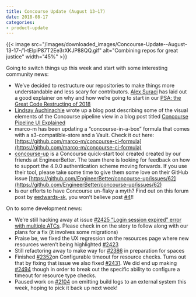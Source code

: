 ```yaml
---
title: Concourse Update (August 13–17)
date: 2018-08-17
categories:
- product-update
---
```


{{< image src="/images/downloaded_images/Concourse-Update--August-13-17-/1-tElpiP87T2Ee3rXKJP88QQ.gif" alt="Combining
repos for great justice" width="45%" >}}

<!-- more -->

Going to switch things up this week and start with some interesting community news:

- We’ve decided to restructure our repositories to make things more understandable and less scary for
  contributors. [Alex Suraci](https://medium.com/u/263a63b2f209) has laid out a good explainer on why and how we’re
  going to start in
  our [PSA: the Great Code Restructing of 2018](https://discuss.concourse-ci.org/t/psa-the-great-code-restructing-of-2018/543)
- [Lindsay Auchinachie](https://medium.com/u/84b937bda3b6) wrote up a blog post describing some of the visual elements
  of the Concourse pipeline view in a blog post
  titled [Concourse Pipeline UI Explained](https://medium.com/concourse-ci/concourse-pipeline-ui-explained-87dfeea83553)
- marco-m has been updating a “concourse-in-a-box” formula that comes with a s3-compatible-store and a Vault. Check it
  out here: [https://github.com/marco-m/concourse-ci-formula](https://github.com/marco-m/concourse-ci-formula)
- [concourse-up](https://github.com/EngineerBetter/concourse-up) is a Concourse quick-start tool created created by our
  friends at EngineerBetter. The team there is looking for feedback on how to support the 4.0.0 authentication scheme
  moving forwards. If you use their tool, please take some time to give them some love on their GitHub
  issue [https://github.com/EngineerBetter/concourse-up/issues/62](https://github.com/EngineerBetter/concourse-up/issues/62)
- Is our efforts to have Concourse un-flaky a myth? Find out on this forum post
  by [eedwards-sk](https://discuss.concourse-ci.org/u/eedwards-sk), you won’t believe
  post [#4](https://discuss.concourse-ci.org/t/is-concourses-aim-to-eliminate-snowflaking-just-a-myth/444/4?u=jama)!!

On to some development news:

- We’re still hacking away at
  issue [#2425 “Login session expired” error with multiple ATCs](https://github.com/concourse/concourse/issues/2425).
  Please check in on the story to follow along with our plans for a fix (it involves some migrations)
- Praise be, we fixed the UX regression on the resources page where new resources weren’t being
  highlighted [#2423](https://github.com/concourse/concourse/issues/2423)
- Still refactoring away to make way for [#2386](https://github.com/concourse/concourse/issues/2386) in preparation for
  spaces
- Finished [#2352](https://github.com/concourse/concourse/issues/2352)on Configurable timeout for resource checks. Turns
  out that by fixing that issue we also fixed [#2431](https://github.com/concourse/concourse/issues/2431). We did end up
  making [#2494](https://github.com/concourse/concourse/issues/2494) though in order to break out the specific ability
  to configure a timeout for resource type checks.
- Paused work on [#2104](https://github.com/concourse/concourse/issues/2104) on emitting build logs to an external
  system this week, hoping to pick it back up next week!

